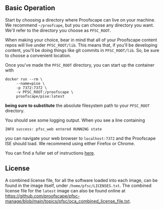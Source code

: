 ## Basic Operation

Start by choosing a directory where Proofscape can live on your machine. We recommend
`~/proofcape`, but you can choose any directory you want. We'll refer to the
directory you choose as `PFSC_ROOT`.

When making your choice, bear in mind that all of your Proofscape content
repos will live under `PFSC_ROOT/lib`. This means that, if you'll be developing
content, you'll be doing things like git commits in `PFSC_ROOT/lib`.
So, be sure to choose a convenient location.

Once you've made the `PFSC_ROOT` directory, you can start up the container with

```shell
docker run --rm \
     --name=pise \
     -p 7372:7372 \
     -v PFSC_ROOT:/proofscape \
     proofscape/pise:latest
```

**being sure to substitute** the absolute filesystem path to your `PFSC_ROOT`
directory.

You should see some logging output.
When you see a line containing

    INFO success: pfsc_web entered RUNNING state

you can navigate your web browser to ``localhost:7372`` and the Proofscape ISE
should load. We recommend using either Firefox or Chrome.

You can find a fuller set of instructions
[here](https://proofscape.org/pise/running_the_ise/basic.html).


## License

A combined license file, for all the software loaded into each image, can be
found in the image itself, under `/home/pfsc/LICENSES.txt`.
The combined license file for the `latest` image can also be found online at
<https://github.com/proofscape/pfsc-manage/blob/main/topics/pfsc/oca_combined_license_file.txt>.
